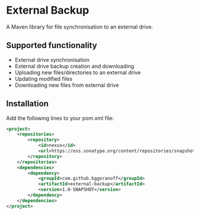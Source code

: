 # External Backup
A Maven library for file synchronisation to an external drive.

## Supported functionality
- External drive synchronisation
- External drive backup creation and downloading
- Uploading new files/directories to an external drive
- Updating modified files
- Downloading new files from external drive

## Installation
Add the following lines to your pom.xml file:
<br />
```xml
<project>
    <repositories>
        <repository>
            <id>nexus</id>
            <url>https://oss.sonatype.org/content/repositories/snapshots/</url>
        </repository>
    </repositories>
    <dependencies>
        <dependency>
            <groupId>com.github.bggoranoff</groupId>
            <artifactId>external-backup</artifactId>
            <version>1.0-SNAPSHOT</version>
        </dependency>
    </dependencies>
</project>
```